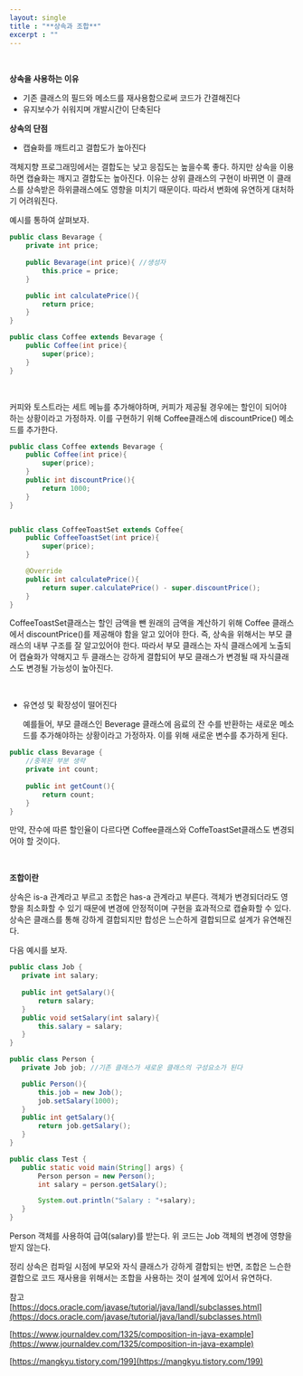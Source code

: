 ```yaml
---
layout: single
title : "**상속과 조합**"
excerpt : ""
---
```


<br>

**상속을 사용하는 이유**

- 기존 클래스의 필드와 메소드를 재사용함으로써 코드가 간결해진다
- 유지보수가 쉬워지며 개발시간이 단축된다


**상속의 단점**

- 캡슐화를 깨트리고 결합도가 높아진다

객체지향 프로그래밍에서는 결합도는 낮고 응집도는 높을수록 좋다. 하지만 상속을 이용하면 캡슐화는 깨지고 결합도는 높아진다. 이유는  상위 클래스의 구현이 바뀌면 이 클래스를 상속받은 하위클래스에도 영향을 미치기 때문이다.
따라서 변화에 유연하게 대처하기 어려워진다.

예시를 통하여 살펴보자.

```java
public class Bevarage {
    private int price;   
    
    public Bevarage(int price){ //생성자
        this.price = price;
    }

    public int calculatePrice(){
        return price;
    }
}

public class Coffee extends Bevarage {
    public Coffee(int price){
        super(price);
    }
}

```
<br>

커피와 토스트라는 세트 메뉴를 추가해야하며, 커피가 제공될 경우에는 할인이 되어야 하는 상황이라고 가정하자. 
이를 구현하기 위해 Coffee클래스에 discountPrice() 메소드를 추가한다.

```java
public class Coffee extends Bevarage {
    public Coffee(int price){
        super(price);
    }
    public int discountPrice(){
        return 1000;
    }
}


public class CoffeeToastSet extends Coffee{
    public CoffeeToastSet(int price){
        super(price);
    }

    @Override
    public int calculatePrice(){
        return super.calculatePrice() - super.discountPrice();
    }
}

```
CoffeeToastSet클래스는 할인 금액을 뺀 원래의 금액을 계산하기 위해 Coffee 클래스에서 discountPrice()를 제공해야 함을 알고 있어야 한다. 즉, 상속을 위해서는 부모 클래스의 내부 구조를 잘 알고있어야 한다. 따라서 부모 클래스는 자식 클래스에게 노출되어 캡슐화가 약해지고 두 클래스는 강하게 결합되어 부모 클래스가 변경될 때 자식클래스도 변경될 가능성이 높아진다.

<br>

- 유연성 및 확장성이 떨어진다

  예를들어, 부모 클래스인 Beverage 클래스에 음료의 잔 수를 반환하는 새로운 메소드를 추가해야하는 상황이라고 가정하자. 이를 위해 새로운 변수를 추가하게 된다.


```java
public class Bevarage {
    //중복된 부분 생략
    private int count; 
    
    public int getCount(){
        return count;
    }
}
```

만약, 잔수에 따른 할인율이 다르다면 Coffee클래스와 CoffeToastSet클래스도 변경되어야 할 것이다. 


<br>

**조합이란**

상속은 is-a 관계라고 부르고 조합은 has-a 관계라고 부른다. 객체가 변경되더라도 영향을 최소화할 수 있기 때문에 변경에 안정적이며 구현을 효과적으로 캡슐화할 수 있다. 상속은 클래스를 통해 강하게 결합되지만 합성은 느슨하게 결합되므로 설계가 유연해진다.

다음 예시를 보자.

 ```java
public class Job {
    private int salary;
    
    public int getSalary(){
        return salary;
    }
    public void setSalary(int salary){
        this.salary = salary;
    }
}

public class Person {
    private Job job; //기존 클래스가 새로운 클래스의 구성요소가 된다

    public Person(){
        this.job = new Job();
        job.setSalary(1000);
    }
    public int getSalary(){
        return job.getSalary();
    }
}

public class Test {
    public static void main(String[] args) {
        Person person = new Person();
        int salary = person.getSalary();

        System.out.println("Salary : "+salary);
    }
}

```
Person 객체를 사용하여 급여(salary)를 받는다. 위 코드는 Job 객체의 변경에 영향을 받지 않는다. 



정리
상속은 컴파일 시점에 부모와 자식 클래스가 강하게 결합되는 반면, 조합은 느슨한 결합으로 코드 재사용을 위해서는 조합을 사용하는 것이 설계에 있어서 유연하다.



참고 <br>
[https://docs.oracle.com/javase/tutorial/java/IandI/subclasses.html](https://docs.oracle.com/javase/tutorial/java/IandI/subclasses.html)

[https://www.journaldev.com/1325/composition-in-java-example](https://www.journaldev.com/1325/composition-in-java-example)

[https://mangkyu.tistory.com/199](https://mangkyu.tistory.com/199)
